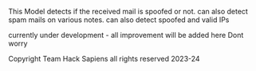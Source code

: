 This Model detects if the received mail is spoofed or not.
can also detect spam mails on various notes.
can also detect spoofed and valid IPs


currently under development - all improvement will be added here
Dont worry



Copyright Team Hack Sapiens 
all rights reserved 2023-24
